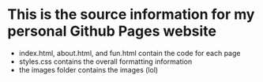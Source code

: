 # This is the source information for my personal Github Pages website

* index.html, about.html, and fun.html contain the code for each page
* styles.css contains the overall formatting information
* the images folder contains the images (lol)
